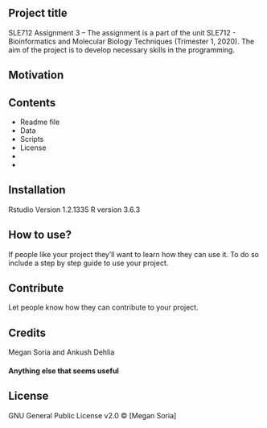 ## Project title
SLE712 Assignment 3 – The assignment is a part of the unit SLE712 - Bioinformatics and Molecular Biology Techniques (Trimester 1, 2020). The aim of the project is to develop necessary skills in the programming.

## Motivation

## Contents
* Readme file
* Data
* Scripts
* License
*
*

## Installation
Rstudio Version 1.2.1335
R version 3.6.3

## How to use?
If people like your project they’ll want to learn how they can use it. To do so include a step by step guide to use your project.

## Contribute
Let people know how they can contribute to your project.

## Credits
Megan Soria and Ankush Dehlia

#### Anything else that seems useful

## License
GNU General Public License v2.0
© [Megan Soria]

